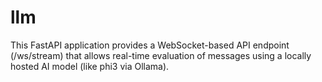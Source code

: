 # llm
This FastAPI application provides a WebSocket-based API endpoint (/ws/stream) that allows real-time evaluation of messages using a locally hosted AI model (like phi3 via Ollama).

